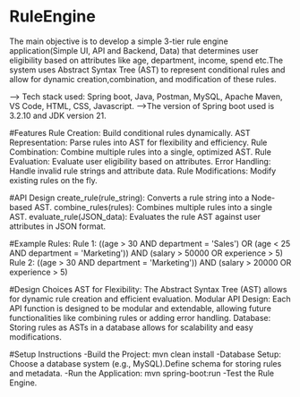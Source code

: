 # RuleEngine
The main objective is to develop a simple 3-tier rule engine application(Simple UI, API and Backend, Data) that determines user eligibility based on attributes like age, department, income, spend etc.The system uses Abstract Syntax Tree (AST) to represent conditional rules and allow for dynamic creation,combination, and modification of these rules.

--> Tech stack used: Spring boot, Java, Postman, MySQL, Apache Maven, VS Code, HTML, CSS, Javascript.
-->The version of Spring boot used is 3.2.10 and JDK version 21.

#Features
Rule Creation: Build conditional rules dynamically.
AST Representation: Parse rules into AST for flexibility and efficiency.
Rule Combination: Combine multiple rules into a single, optimized AST.
Rule Evaluation: Evaluate user eligibility based on attributes.
Error Handling: Handle invalid rule strings and attribute data.
Rule Modifications: Modify existing rules on the fly.

#API Design
create_rule(rule_string): Converts a rule string into a Node-based AST.
combine_rules(rules): Combines multiple rules into a single AST.
evaluate_rule(JSON_data): Evaluates the rule AST against user attributes in JSON format.

#Example Rules:
Rule 1: ((age > 30 AND department = 'Sales') OR (age < 25 AND department = 'Marketing')) AND (salary > 50000 OR experience > 5)
Rule 2: ((age > 30 AND department = 'Marketing')) AND (salary > 20000 OR experience > 5)

#Design Choices
AST for Flexibility: The Abstract Syntax Tree (AST) allows for dynamic rule creation and efficient evaluation.
Modular API Design: Each API function is designed to be modular and extendable, allowing future functionalities like combining rules or adding error handling.
Database: Storing rules as ASTs in a database allows for scalability and easy modifications.

#Setup Instructions
-Build the Project: mvn clean install
-Database Setup: Choose a database system (e.g., MySQL).Define schema for storing rules and metadata.
-Run the Application: mvn spring-boot:run
-Test the Rule Engine.
